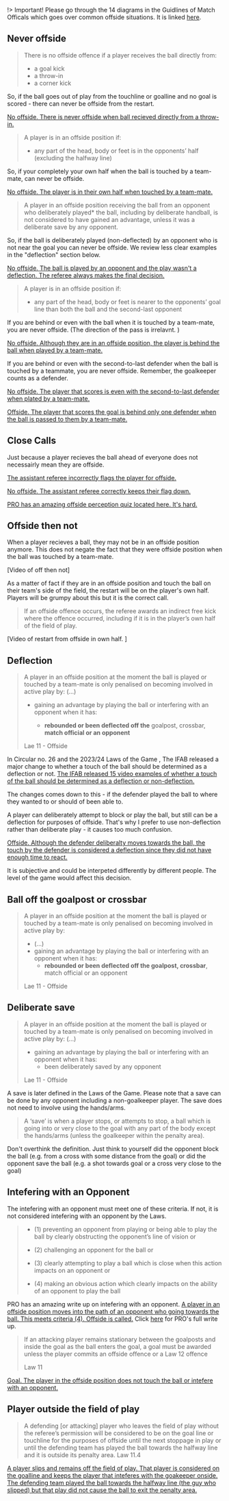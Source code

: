 !> Important! Please go through the 14 diagrams in the Guidlines of Match Officals which goes over common offside situations. It is linked [here](https://www.theifab.com/laws/latest/guidelines/other-advice/#offside).

## Never offside

> There is no offside offence if a player receives the ball directly from:
> - a goal kick
> - a throw-in
> - a corner kick

So, if the ball goes out of play from the touchline or goalline and no goal is scored - there can never be offside from the restart.

[No offside. There is never offside when ball recieved directly from a throw-in. ](https://youtu.be/4C961hfCY6I?feature=shared)

> A player is in an offside position if:
> 
> - any part of the head, body or feet is in the opponents’ half (excluding the halfway line)

So, if your completely your own half when the ball is touched by a team-mate, can never be offside.

[No offside. The player is in their own half when touched by a team-mate.](https://youtu.be/-pv5yvd7FZk?feature=shared&t=1182)

> A player in an offside position receiving the ball from an opponent who deliberately played* the ball, including by deliberate handball, is not considered to have gained an advantage, unless it was a deliberate save by any opponent.

So, if the ball is deliberately played (non-deflected) by an opponent who is not near the goal you can never be offside. We review less clear examples in the "deflection" section below.

[No offside. The ball is played by an opponent and the play wasn't a deflection. The referee always makes the final decision. ](https://youtu.be/beFY-IF6ahQ?feature=shared)

> A player is in an offside position if:
>
> - any part of the head, body or feet is nearer to the opponents’ goal line than both the ball and the second-last opponent

If you are behind or even with the ball when it is touched by a team-mate, you are never offside. (The direction of the pass is irrelavnt. )

[No offside. Although they are in an offside position, the player is behind the ball when played by a team-mate. ](https://m.youtube.com/watch?t=113&v=U01-uArNpdw&feature=youtu.be)

If you are behind or even with the second-to-last defender when the ball is touched by a teammate, you are never offside. Remember, the goalkeeper counts as a defender.

[No offside. The player that scores is even with the second-to-last defender when plated by a team-mate. ](https://youtu.be/d9gU6kmlagI?feature=shared)

[Offside. The player that scores the goal is behind only one defender when the ball is passed to them by a team-mate.](https://www.youtube.com/watch?v=GMzL2Uym5Ak)


## Close Calls

Just because a player recieves the ball ahead of everyone does not necessairly mean they are offside.

[The assistant referee incorrectly flags the player for offside.](https://youtu.be/57Gs6vLMnvU?feature=shared&t=36)

[No offside. The assistant referee correctly keeps their flag down. ](https://youtu.be/d9gU6kmlagI?feature=shared&t=175)

[PRO has an amazing offside perception quiz located here. It's hard.](https://proreferees.com/2020/05/01/try-the-latest-offside-perception-quiz/)

## Offside then not

When a player recieves a ball, they may not be in an offside position anymore. This does not negate the fact that they were offside position when the ball was touched by a team-mate. 

[Video of off then not]

As a matter of fact if they are in an offside position and touch the ball on their team's side of the field, the restart will be on the player's own half. Players will be grumpy about this but it is the correct call.

> If an offside offence occurs, the referee awards an indirect free kick where the offence occurred, including if it is in the player’s own half of the field of play.

[Video of restart from offside in own half. ]

## Deflection

> A player in an offside position at the moment the ball is played or touched by a
> team-mate is only penalised on becoming involved in active play by:
>  (…)
> 
> - gaining an advantage by playing the ball or interfering with an opponent
>   when it has:
>   
>   - **rebounded or been deflected off the** goalpost, crossbar, **match official or an opponent**
> 
> Lae 11 - Offside

In Circular no. 26 and the 2023/24 Laws of the Game , The IFAB released a major change to whether a touch of the ball should be determined as a deflection or not. [The IFAB released 15 video examples of whether a touch of the ball should be determined as a deflection or non-deflection.](https://www.theifab.com/news/law-11-offside-deliberate-play-guidelines-clarified/)

The changes comes down to this -  if the defender played the ball to where they wanted to or should of been able to.

A player can deliberately attempt to block or play the ball, but still can be a deflection for purposes of offside. That's why I prefer to use non-deflection rather than deliberate play - it causes too much confusion. 

[Offside. Although the defender deliberalty moves towards the ball, the touch by the defender is considered a deflection since they did not have enough time to react.](https://youtu.be/isgWI1hpWuI?t=506)

It is subjective and could be interpeted differently by different people. The level of the game would affect this decision.

## Ball off the goalpost or crossbar

> A player in an offside position at the moment the ball is played or touched by a
> team-mate is only penalised on becoming involved in active play by:
>  - (…)
> - gaining an advantage by playing the ball or interfering with an opponent
>   when it has:
>   - **rebounded or been deflected off the goalpost, crossbar**, match official or
>     an opponent
> 
> Lae 11 - Offside

## Deliberate save

> A player in an offside position at the moment the ball is played or touched by a
> team-mate is only penalised on becoming involved in active play by:
>  (…)
> - gaining an advantage by playing the ball or interfering with an opponent
>   when it has:
>   - been deliberately saved by any opponent
> 
> Lae 11 - Offside

A save is later defined in the Laws of the Game. Please note that a save can be done by any opponent including a non-goalkeeper player. The save does not need to involve using the hands/arms.

> A ‘save’ is when a player stops, or attempts to stop, a ball which is going into or very close to the goal with any part of the body except the hands/arms (unless the goalkeeper within the penalty area).

Don't overthink the definition. Just think to yourself did the opponent block the ball (e.g. from a cross with some distance from the goal) or did the opponent save the ball (e.g. a shot towards goal or a cross very close to the goal)

## Intefering with an Opponent
The intefering with an opponent must meet one of these criteria. If not, it is not considered intefering with an opponent by the Laws.
> - (1) preventing an opponent from playing or being able to play the ball by clearly obstructing the opponent’s line of vision or
>
> - (2) challenging an opponent for the ball or
>
> - (3) clearly attempting to play a ball which is close when this action impacts on an opponent or
> 
> - (4) making an obvious action which clearly impacts on the ability of an opponent to play the ball
>

PRO has an amazing write up on intefering with an opponent.
[A player in an offside position moves into the path of an opponent who going towards the ball. This meets criteria (4). Offside is called.](https://www.youtube.com/watch?v=JLbfasuv9z8) Click [here](https://proreferees.com/2017/08/02/play-of-the-week-21-interfering-with-an-opponent/) for PRO's full write up.

> If an attacking player remains stationary between the goalposts and inside the goal as the ball enters the goal, a goal must be awarded unless the player commits an offside offence or a Law 12 offence
> 
> Law 11

[Goal. The player in the offside position does not touch the ball or intefere with an opponent.](https://youtu.be/svs8ZH0gBgE?t=108)

## Player outside the field of play

> A defending [or attacking] player who leaves the field of play without the referee’s permission will be considered to be on the goal line or touchline for the purposes of offside until the next stoppage in play or until the defending team has played the ball towards the halfway line and it is outside its penalty area. Law 11.4

[A player slips and remains off the field of play. That player is considered on the goalline and keeps the player that inteferes with the goakeeper onside. The defending team played the ball towards the halfway line (the guy who slipped) but that play did not cause the ball to exit the penalty area.](https://youtu.be/eyKa-xvHDQA?feature=shared&t=489)

> 
